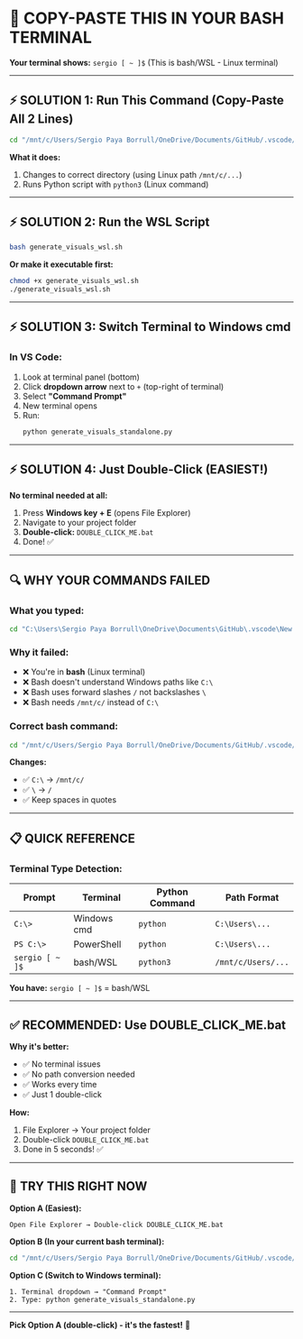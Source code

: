 # 🎯 COPY-PASTE THIS IN YOUR BASH TERMINAL

**Your terminal shows:** `sergio [ ~ ]$` (This is bash/WSL - Linux terminal)

---

## ⚡ SOLUTION 1: Run This Command (Copy-Paste All 2 Lines)

```bash
cd "/mnt/c/Users/Sergio Paya Borrull/OneDrive/Documents/GitHub/.vscode/New folder/SergiLIFE-life-azure-system/SergiLIFE-life-azure-system" && python3 generate_visuals_standalone.py
```

**What it does:**
1. Changes to correct directory (using Linux path `/mnt/c/...`)
2. Runs Python script with `python3` (Linux command)

---

## ⚡ SOLUTION 2: Run the WSL Script

```bash
bash generate_visuals_wsl.sh
```

**Or make it executable first:**
```bash
chmod +x generate_visuals_wsl.sh
./generate_visuals_wsl.sh
```

---

## ⚡ SOLUTION 3: Switch Terminal to Windows cmd

### **In VS Code:**

1. Look at terminal panel (bottom)
2. Click **dropdown arrow** next to `+` (top-right of terminal)
3. Select **"Command Prompt"**
4. New terminal opens
5. Run:
   ```cmd
   python generate_visuals_standalone.py
   ```

---

## ⚡ SOLUTION 4: Just Double-Click (EASIEST!)

**No terminal needed at all:**

1. Press **Windows key + E** (opens File Explorer)
2. Navigate to your project folder
3. **Double-click:** `DOUBLE_CLICK_ME.bat`
4. Done! ✅

---

## 🔍 WHY YOUR COMMANDS FAILED

### **What you typed:**
```bash
cd "C:\Users\Sergio Paya Borrull\OneDrive\Documents\GitHub\.vscode\New folder\SergiLIFE-life-azure-system\SergiLIFE-life-azure-system"
```

### **Why it failed:**
- ❌ You're in **bash** (Linux terminal)
- ❌ Bash doesn't understand Windows paths like `C:\`
- ❌ Bash uses forward slashes `/` not backslashes `\`
- ❌ Bash needs `/mnt/c/` instead of `C:\`

### **Correct bash command:**
```bash
cd "/mnt/c/Users/Sergio Paya Borrull/OneDrive/Documents/GitHub/.vscode/New folder/SergiLIFE-life-azure-system/SergiLIFE-life-azure-system"
```

**Changes:**
- ✅ `C:\` → `/mnt/c/`
- ✅ `\` → `/`
- ✅ Keep spaces in quotes

---

## 📋 QUICK REFERENCE

### **Terminal Type Detection:**

| Prompt | Terminal | Python Command | Path Format |
|--------|----------|----------------|-------------|
| `C:\>` | Windows cmd | `python` | `C:\Users\...` |
| `PS C:\>` | PowerShell | `python` | `C:\Users\...` |
| `sergio [ ~ ]$` | bash/WSL | `python3` | `/mnt/c/Users/...` |

**You have:** `sergio [ ~ ]$` = bash/WSL

---

## ✅ RECOMMENDED: Use DOUBLE_CLICK_ME.bat

**Why it's better:**
- ✅ No terminal issues
- ✅ No path conversion needed
- ✅ Works every time
- ✅ Just 1 double-click

**How:**
1. File Explorer → Your project folder
2. Double-click `DOUBLE_CLICK_ME.bat`
3. Done in 5 seconds! ✅

---

## 🎯 TRY THIS RIGHT NOW

**Option A (Easiest):**
```
Open File Explorer → Double-click DOUBLE_CLICK_ME.bat
```

**Option B (In your current bash terminal):**
```bash
cd "/mnt/c/Users/Sergio Paya Borrull/OneDrive/Documents/GitHub/.vscode/New folder/SergiLIFE-life-azure-system/SergiLIFE-life-azure-system" && python3 generate_visuals_standalone.py
```

**Option C (Switch to Windows terminal):**
```
1. Terminal dropdown → "Command Prompt"
2. Type: python generate_visuals_standalone.py
```

---

**Pick Option A (double-click) - it's the fastest!** 🚀
